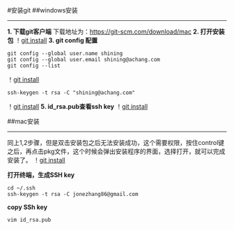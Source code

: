 #安装git
##windows安装
**********
**1. 下载git客户端**
下载地址为：<https://git-scm.com/download/mac>
**2. 打开安装包**
！[git install](/blog/img/1.png)
**3. git config 配置**
```
git config --global user.name shining
git config --global user.email shining@achang.com 
git config --list
```
！[git install](/blog/img/2.png)
```
ssh-keygen -t rsa -C "shining@achang.com"
```
！[git install](/blog/img/3.png)
**5. id_rsa.pub查看ssh key**
！[git install](/blog/img/4.png)

##mac安装
*****************
同上1,2步骤，但是双击安装包之后无法安装成功，这个需要权限，按住control键之后，再点击pkg文件，这个时候会弹出安装程序的界面，选择打开，就可以完成安装了。
！[git install](/blog/img/5.png)

**打开终端，生成SSH key**
```
cd ~/.ssh
ssh-keygen -t rsa -C jonezhang86@gmail.com
```
**copy SSh key**
```
vim id_rsa.pub
```
